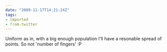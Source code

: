 ```yaml
---
date: "2009-11-17T14:21:24Z"
tags:
- imported
- from-twitter
---
```

Uniform as in, with a big enough population I'll have a resonable spread of points. So not 'number of fingers' :P
